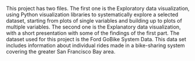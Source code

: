This project has two files. 
The first one is the Exploratory data visualization, using Python visualization libraries to systematically explore a selected dataset, starting from plots of single variables and building up to plots of multiple variables.
The second one is the Explanatory data visualization, with a short presentation with some of the findings of the first part.
The dataset used for this project is the Ford GoBike System Data. This data set includes information about individual rides made in a bike-sharing system covering the greater San Francisco Bay area.

